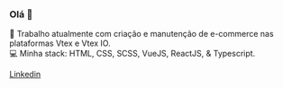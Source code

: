 ### Olá 👋

 🔭 Trabalho atualmente com criação e manutenção de e-commerce nas plataformas Vtex e Vtex IO.<br>
:computer:   Minha stack: HTML, CSS, SCSS, VueJS, ReactJS, & Typescript. <br>

<a href="https://www.linkedin.com/in/dcpadovani/">Linkedin</a>
